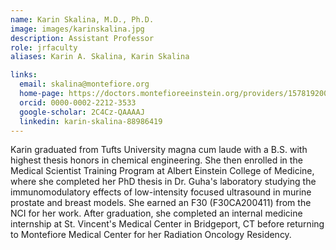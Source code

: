 ```yaml
---
name: Karin Skalina, M.D., Ph.D.
image: images/karinskalina.jpg
description: Assistant Professor
role: jrfaculty
aliases: Karin A. Skalina, Karin Skalina

links:
  email: skalina@montefiore.org
  home-page: https://doctors.montefioreeinstein.org/providers/1578192001/karin-a-skalina 
  orcid: 0000-0002-2212-3533
  google-scholar: 2C4Cz-QAAAAJ
  linkedin: karin-skalina-88986419
---
```


Karin graduated from Tufts University magna cum laude with a B.S. with highest thesis honors in chemical engineering. She then enrolled in the Medical Scientist Training Program at Albert Einstein College of Medicine, where she completed her PhD thesis in Dr. Guha's laboratory studying the immunomodulatory effects of low-intensity focused ultrasound in murine prostate and breast models. She earned an F30 (F30CA200411) from the NCI for her work. After graduation, she completed an internal medicine internship at St. Vincent's Medical Center in Bridgeport, CT before returning to Montefiore Medical Center for her Radiation Oncology Residency. 
